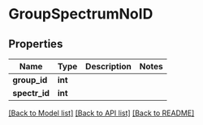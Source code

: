 # GroupSpectrumNoID

## Properties
Name | Type | Description | Notes
------------ | ------------- | ------------- | -------------
**group_id** | **int** |  | 
**spectr_id** | **int** |  | 

[[Back to Model list]](../README.md#documentation-for-models) [[Back to API list]](../README.md#documentation-for-api-endpoints) [[Back to README]](../README.md)


